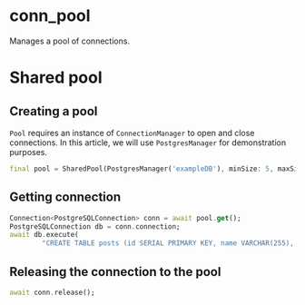 # conn_pool

Manages a pool of connections.

# Shared pool

## Creating a pool

`Pool` requires an instance of `ConnectionManager` to open and close connections.
In this article, we will use `PostgresManager` for demonstration purposes.

```dart
final pool = SharedPool(PostgresManager('exampleDB'), minSize: 5, maxSize: 10);
```

## Getting connection

```dart
Connection<PostgreSQLConnection> conn = await pool.get();
PostgreSQLConnection db = conn.connection;
await db.execute(
        "CREATE TABLE posts (id SERIAL PRIMARY KEY, name VARCHAR(255), age INT);");
```

## Releasing the connection to the pool

```dart
await conn.release();
```